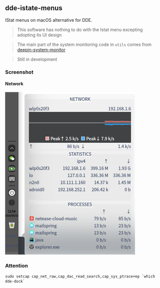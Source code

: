## dde-istate-menus

IStat menus on macOS alternative for DDE.

> This software has nothing to do with the Istat menu excepting adopting its UI design

> The main part of the system monitoring code in `utils` comes from [deepin-system-monitor](https://github.com/linuxdeepin/deepin-system-monitor)

> Still in development

### Screenshot

#### Network

![](./screenshots/network.png)


### Attention

```
sudo setcap cap_net_raw,cap_dac_read_search,cap_sys_ptrace+ep `which dde-dock`
```
